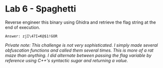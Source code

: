 # Lab 6 - Spaghetti

Reverse engineer this binary using Ghidra and retrieve the flag string at the end of execution. 

`Answer: zjI\47I=K@$1!GOR`

*Private note: This challenge is not very sophisticated. I simply made several obfuscation functions and called them several times. This is more of a rat maze than anything. I did alternate between passing the flag variable by reference using C++'s syntactic sugar and returning a value.*